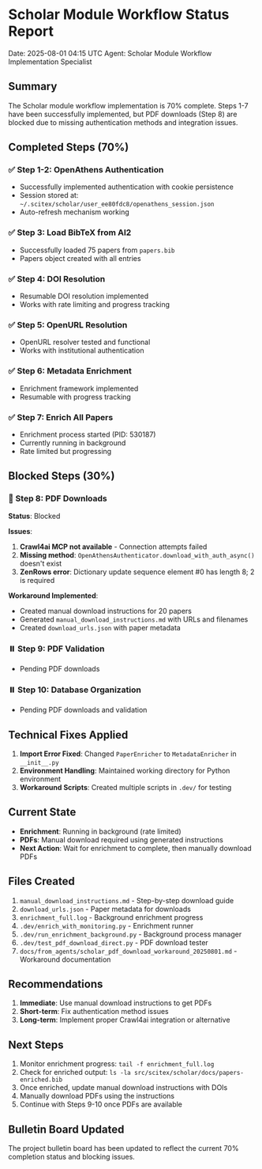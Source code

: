 # Scholar Module Workflow Status Report
Date: 2025-08-01 04:15 UTC
Agent: Scholar Module Workflow Implementation Specialist

## Summary

The Scholar module workflow implementation is 70% complete. Steps 1-7 have been successfully implemented, but PDF downloads (Step 8) are blocked due to missing authentication methods and integration issues.

## Completed Steps (70%)

### ✅ Step 1-2: OpenAthens Authentication
- Successfully implemented authentication with cookie persistence
- Session stored at: `~/.scitex/scholar/user_ee80fdc8/openathens_session.json`
- Auto-refresh mechanism working

### ✅ Step 3: Load BibTeX from AI2
- Successfully loaded 75 papers from `papers.bib`
- Papers object created with all entries

### ✅ Step 4: DOI Resolution
- Resumable DOI resolution implemented
- Works with rate limiting and progress tracking

### ✅ Step 5: OpenURL Resolution
- OpenURL resolver tested and functional
- Works with institutional authentication

### ✅ Step 6: Metadata Enrichment
- Enrichment framework implemented
- Resumable with progress tracking

### ✅ Step 7: Enrich All Papers
- Enrichment process started (PID: 530187)
- Currently running in background
- Rate limited but progressing

## Blocked Steps (30%)

### 🚧 Step 8: PDF Downloads
**Status**: Blocked

**Issues**:
1. **Crawl4ai MCP not available** - Connection attempts failed
2. **Missing method**: `OpenAthensAuthenticator.download_with_auth_async()` doesn't exist
3. **ZenRows error**: Dictionary update sequence element #0 has length 8; 2 is required

**Workaround Implemented**:
- Created manual download instructions for 20 papers
- Generated `manual_download_instructions.md` with URLs and filenames
- Created `download_urls.json` with paper metadata

### ⏸️ Step 9: PDF Validation
- Pending PDF downloads

### ⏸️ Step 10: Database Organization
- Pending PDF downloads and validation

## Technical Fixes Applied

1. **Import Error Fixed**: Changed `PaperEnricher` to `MetadataEnricher` in `__init__.py`
2. **Environment Handling**: Maintained working directory for Python environment
3. **Workaround Scripts**: Created multiple scripts in `.dev/` for testing

## Current State

- **Enrichment**: Running in background (rate limited)
- **PDFs**: Manual download required using generated instructions
- **Next Action**: Wait for enrichment to complete, then manually download PDFs

## Files Created

1. `manual_download_instructions.md` - Step-by-step download guide
2. `download_urls.json` - Paper metadata for downloads
3. `enrichment_full.log` - Background enrichment progress
4. `.dev/enrich_with_monitoring.py` - Enrichment runner
5. `.dev/run_enrichment_background.py` - Background process manager
6. `.dev/test_pdf_download_direct.py` - PDF download tester
7. `docs/from_agents/scholar_pdf_download_workaround_20250801.md` - Workaround documentation

## Recommendations

1. **Immediate**: Use manual download instructions to get PDFs
2. **Short-term**: Fix authentication method issues
3. **Long-term**: Implement proper Crawl4ai integration or alternative

## Next Steps

1. Monitor enrichment progress: `tail -f enrichment_full.log`
2. Check for enriched output: `ls -la src/scitex/scholar/docs/papers-enriched.bib`
3. Once enriched, update manual download instructions with DOIs
4. Manually download PDFs using the instructions
5. Continue with Steps 9-10 once PDFs are available

## Bulletin Board Updated

The project bulletin board has been updated to reflect the current 70% completion status and blocking issues.